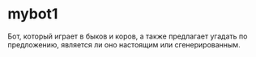 # mybot1

Бот, который играет в быков и коров, а также предлагает угадать по предложению, является ли оно настоящим или сгенерированным.
